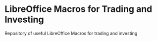 # LibreOffice Macros for Trading and Investing

Repository of useful LibreOffice Macros for trading and investing
